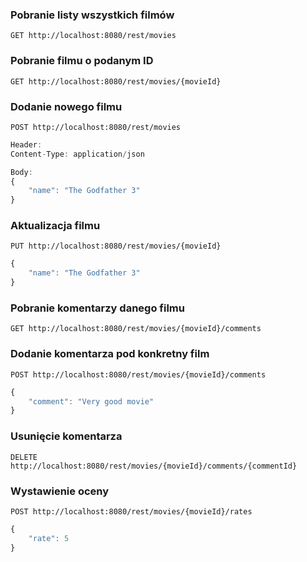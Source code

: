 ### Pobranie listy wszystkich filmów

`GET http://localhost:8080/rest/movies`

### Pobranie filmu o podanym ID

`GET http://localhost:8080/rest/movies/{movieId}`

### Dodanie nowego filmu

`POST http://localhost:8080/rest/movies`

```javascript
Header:
Content-Type: application/json

Body:
{
    "name": "The Godfather 3"
}
```


### Aktualizacja filmu

`PUT http://localhost:8080/rest/movies/{movieId}`

```javascript
{
    "name": "The Godfather 3"
}
```

### Pobranie komentarzy danego filmu

`GET http://localhost:8080/rest/movies/{movieId}/comments`

### Dodanie komentarza pod konkretny film

`POST http://localhost:8080/rest/movies/{movieId}/comments`

```javascript
{
    "comment": "Very good movie"
}
```

### Usunięcie komentarza

`DELETE http://localhost:8080/rest/movies/{movieId}/comments/{commentId}`

### Wystawienie oceny

`POST http://localhost:8080/rest/movies/{movieId}/rates`

```javascript
{
    "rate": 5
}
```